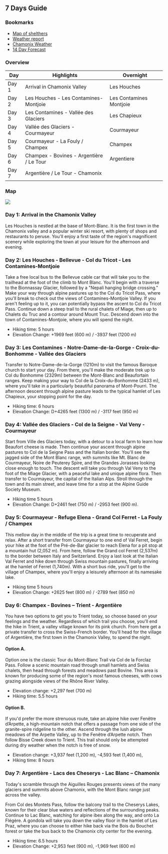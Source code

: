 ## 7 Days Guide

### Bookmarks

* [Map of shelthers](https://umap.openstreetmap.fr/fr/map/tour-du-mont-blanc-ccpmb-_206457#13/45.7632/6.7310)
* [Weather report](https://www.worldweatheronline.com/chamonix-mont-blanc-weather/rhone-alpes/fr.aspx)
* [Chamonix Weather](https://www.chamonix.com/weather,11,en.html)
* [14 Day Forecast](https://www.myweather2.com/City-Town/France/ChamonixMontBlanc/14-Day-Forecast.aspx)

### Overview

| Day |	Highlights | Overnight |
| --- | --- | --- |
| Day 1 | Arrival in Chamonix Valley | Les Houches |
| Day 2 |	Les Houches - Les Contamines-Montjoie |	Les Contamines Montjoie |
| Day 3 | Les Contamines - Vallée des Glaciers |	Les Chapieux |
| Day 4 | Vallée des Glaciers - Courmayeur |	Courmayeur |
| Day 5 | Courmayeur - La Fouly / Champex |	Champex |
| Day 6 | Champex - Bovines - Argentière / Le Tour |	Argentiere |
| Day 7 |	Argentière / Le Tour - Chamonix	  | |

### Map

![](https://cldup.com/RISTLuXqoM.jpeg)

### Day 1: Arrival in the Chamonix Valley

Les Houches is nestled at the base of Mont-Blanc. It is the first town in the Chamonix valley and a popular winter ski resort, with plenty of shops and restaurants to peruse. You'll enjoy a first taste of the region's magnificent scenery while exploring the town at your leisure for the afternoon and evening.

### Day 2: Les Houches - Bellevue - Col du Tricot - Les Contamines-Montjoie

Take a free local bus to the Bellevue cable car that will take you to the trailhead at the foot of the climb to Mont Blanc. You'll begin with a traverse to the Bionnassay Glacier, followed by a "Nepali hanging bridge crossing." Make your way through alpine pastures up to the Col du Tricot Pass, where you'll break to check out the views of Contamines-Montjoie Valley. If you aren't feeling up to it, you can potentially bypass the ascent to Col du Tricot Pass.
Continue down a steep trail to the rural chalets of Miage, then up to Chalets du Truc and a contour around Mount Truc. Descend down into the town of Contamines-Montjoie, where you will spend the night.

* Hiking time: 5 hours
* Elevation Change: +1969 feet (600 m) / -3937 feet (1200 m)

### Day 3: Les Contamines - Notre-Dame-de-la-Gorge - Croix-du-Bonhomme - Vallée des Glaciers

Transfer to Notre-Dame-de-la-Gorge (1210m) to visit the famous Baroque church to start your day. From there, you'll make the moderate trek up to Col du Bonhomme (2329m) between the Mont-Blanc and Beaufortain ranges. Keep making your way to Col de la Croix-du-Bonhomme  (2433 m), where you'll take in a particularly beautiful panorama of Mont-Pourri. The afternoon descent through alpine pasture leads to the typical hamlet of Les Chapieux, your stopping point for the day.

* Hiking time: 6 hours
* Elevation Change: D+4265 feet (1300 m) / -3117 feet (950 m)

### Day 4: Vallée des Glaciers - Col de la Seigne - Val Veny - Courmayeur

Start from Ville des Glaciers today, with a detour to a local farm to learn how Beaufort cheese is made. Then continue your ascent through alpine pastures to Col de la Seigne Pass and the Italian border. You'll see the jagged side of the Mont Blanc range, with summits like Mt. Blanc de Courmayeur, Noire de Peuterey Spire, and the Grandes Jorasses looking close enough to touch. 
The descent will take you through Val Veny to the foot of the Miage Glacier, with a peaceful lake and unique alpine flora. Then transfer to Courmayeur, the capital of the Italian Alps. Stroll through the town and its main street, and leave time for a stop at the Alpine Guide Society Museum.

* Hiking time  5 hours  
* Elevation Change: D+2461 feet (750 m) / -2953 feet (900 m).

### Day 5: Courmayeur - Refuge Elena - Grand Col Ferret - La Fouly / Champex

This mellow day in the middle of the trip is a great time to recuperate and relax. After a short transfer from Courmayeur to one end of Val Ferret, begin your hike at the foot of the Pré-de-Bar glacier to reach Elena for a pit stop at a mountain hut (2,052 m). From here, follow the Grand col Ferret (2,537m) to the border between Italy and Switzerland. Enjoy a last look at the Italian Val Ferret and hike down through Swiss mountain pastures, finally arriving at the hamlet of Ferret (1,740m). With a short bus ride, you'll get to the village of Champex, where you'll enjoy a leisurely afternoon at its namesake lake. 
* Hiking time  5 hours
* Elevation Change: +2625 feet (800 m) / -2789 feet (850 m)

### Day 6: Champex - Bovines – Trient - Argentière

You have two options to get you to Trient today, so choose based on your feelings and the weather.
Regardless of which trail you choose, you'll end the hike in Trient, a valley village known for its pink church. From here get a private transfer to cross the Swiss-French border. You'll head for the village of Argentière, the first town in the Chamonix Valley, to spend the night. 

#### Option A. 

Option one is the classic Tour du Mont-Blanc Trail via Col de la Forclaz Pass. Follow a scenic mountain road through small hamlets and Swiss chalets, then head through forests and meadows past Bovine. This area is known for producing some of the region's most famous cheeses, with cows grazing alongside views of the Rhône River Valley.

* Elevation change: +2,297 feet (700 m)
* Hiking time: 5.5 hours

#### Option B.

If you'd prefer the more strenuous route, take an alpine hike over Fenêtre d’Arpette, a high-mountain notch that offers a passage from one side of the granite-spire ridgeline to the other. Ascend through the lush alpine meadows of the Arpette Valley, up to the Fenêtre d’Arpette notch. Then follow Bisse Creek down to Trient. This trail should only be attempted during dry weather when the notch is free of snow.

* Elevation change: +3,937 feet (1,200 m), -4,593 feet (1,400 m),
* Hiking time: 8 hours

### Day 7: Argentière - Lacs des Cheserys - Lac Blanc – Chamonix

Today's scramble through the Aiguilles Rouges presents views of the many glaciers and summits above Chamonix, with the Mont Blanc range just across the valley.

From Col des Montets Pass, follow the balcony trail to the Cheserys Lakes, known for their clear blue waters and reflections of the surrounding peaks. Continue to Lac Blanc, watching for alpine ibex along the way, and onto La Flégère. A gondola will take you down the valley floor in the hamlet of Les Praz, where you can choose to either hike back via the Bois du Bouchet forest or take the bus back to the Chamonix city center for the evening.

* Hiking time: 6.5 hours
* Elevation Change: +2,953 feet (900 m), -1,969 feet (600 m)

